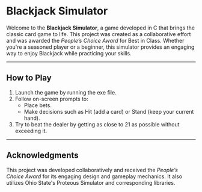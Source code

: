 # Blackjack Simulator

Welcome to the **Blackjack Simulator**, a game developed in C that brings the classic card game to life. This project was created as a collaborative effort and was awarded the *People’s Choice Award* for Best in Class. Whether you're a seasoned player or a beginner, this simulator provides an engaging way to enjoy Blackjack while practicing your skills.

---

## How to Play

1. Launch the game by running the exe file.
2. Follow on-screen prompts to:
   - Place bets.
   - Make decisions such as Hit (add a card) or Stand (keep your current hand).
3. Try to beat the dealer by getting as close to 21 as possible without exceeding it.

---

## Acknowledgments

This project was developed collaboratively and received the *People’s Choice Award* for its engaging design and gameplay mechanics. It also utilizes Ohio State's Proteous Simulator and corresponding libraries.
